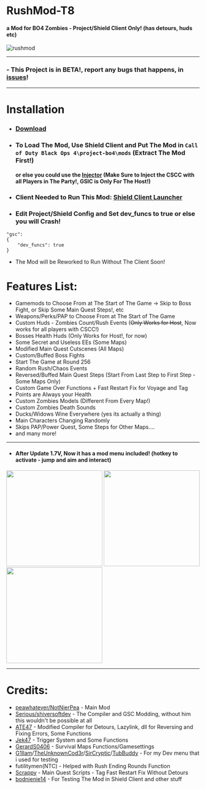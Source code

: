 # RushMod-T8
#### a Mod for BO4 Zombies - Project/Shield Client Only! (has detours, huds etc)

![rushmod](https://github.com/NotNierPea/RushMod-T8/assets/130810875/7276f6a1-6969-4907-b508-3fd19dddaa1c)

------------------

### - This Project is in BETA!, report any bugs that happens, in [issues](https://github.com/NotNierPea/RushMod-T8/issues)!

------------------

# Installation

- ### [Download](https://github.com/NotNierPea/RushMod-T8/releases/tag/1.7V)

- ### To Load The Mod, Use Shield Client and Put The Mod in ``Call of Duty Black Ops 4\project-bo4\mods`` (Extract The Mod First!)
  #### or else you could use the [Injector](https://github.com/Jek47/BO4-GSC-Mods/tree/main/Tools/PC) (Make Sure to Inject the CSCC with all Players in The Party!, GSIC is Only For The Host!)

- ### Client Needed to Run This Mod: [Shield Client Launcher](https://github.com/bodnjenie14/Project_-bo4_Launcher)

- ### Edit Project/Shield Config and Set dev_funcs to true or else you will Crash!

```
"gsc":
{
    "dev_funcs": true
}
```

- The Mod will be Reworked to Run Without The Client Soon!

# Features List:

- Gamemods to Choose From at The Start of The Game -> Skip to Boss Fight, or Skip Some Main Quest Steps!, etc
- Weapons/Perks/PAP to Choose From at The Start of The Game
- Custom Huds - Zombies Count/Rush Events (~~Only Works for Host~~, Now works for all players with CSCC!)
- Bosses Health Huds (Only Works for Host!, for now)
- Some Secret and Useless EEs (Some Maps)
- Modified Main Quest Cutscenes (All Maps)
- Custom/Buffed Boss Fights
- Start The Game at Round 256
- Random Rush/Chaos Events
- Reversed/Buffed Main Quest Steps (Start From Last Step to First Step - Some Maps Only)
- Custom Game Over Functions + Fast Restart Fix for Voyage and Tag
- Points are Always your Health
- Custom Zombies Models (Different From Every Map!)
- Custom Zombies Death Sounds
- Ducks/Widows Wine Everywhere (yes its actually a thing)
- Main Characters Changing Randomly
- Skips PAP/Power Quest, Some Steps for Other Maps....
- and many more!
---
- #### After Update 1.7V, Now it has a mod menu included! (hotkey to activate - jump and aim and interact)

<p align="left">
  <img src="https://github.com/NotNierPea/RushMod-T8/assets/130810875/cc876c53-7e98-4c01-a3a9-65acbc2d80d4" width="250"/>
  <img src="https://github.com/NotNierPea/RushMod-T8/assets/130810875/18d9f9f0-9863-40b1-94c3-e441bb630f35" width="250"/>
  <img src="https://github.com/NotNierPea/RushMod-T8/assets/130810875/e2f768f8-57cb-49c3-88b9-c9b4fe62a167" width="250"/>
</p>

------------------

# Credits:
- [peawhatever/NotNierPea](https://github.com/NotNierPea) - Main Mod
- [Serious/shiversoftdev](https://www.github.com/shiversoftdev) - The Compiler and GSC Modding, without him this wouldn't be possible at all
- [ATE47](https://github.com/ate47) - Modified Compiler for Detours, Lazylink, dll for Reversing and Fixing Errors, Some Functions
- [Jek47](https://github.com/Jek47) - Trigger System and Some Functions
- [GerardS0406](https://github.com/GerardS0406) - Survival Maps Functions/Gamesettings
- [G1llam](https://github.com/G1llam/)/[TheUnknownCod3r](https://github.com/TheUnknownCod3r)/[SirCryptic](https://github.com/SirCryptic)/[TubBuddy](https://www.github.com/TubBuddy) - For my Dev menu that i used for testing
- futilitymen(NTC) - Helped with Rush Ending Rounds Function
- [Scrappy](https://github.com/Joshr520) - Main Quest Scripts - Tag Fast Restart Fix Without Detours
- [bodnjenie14](https://github.com/bodnjenie14) - For Testing The Mod in Shield Client and other stuff


